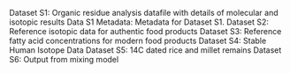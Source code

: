 Dataset S1: Organic residue analysis datafile with details of  molecular and isotopic results
Data S1 Metadata: Metadata for Dataset S1.
Dataset S2: Reference isotopic data for authentic food products
Dataset S3: Reference fatty acid concentrations for modern food products
Dataset S4: Stable Human Isotope Data 
Dataset S5: 14C dated rice and millet remains
Dataset S6: Output from mixing model 
